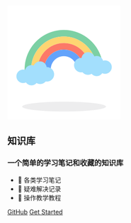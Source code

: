 ![logo](_media/logo_rainbow.svg)

## 知识库

### 一个简单的学习笔记和收藏的知识库

* 📖 各类学习笔记
* 📒 疑难解决记录
* 📓 操作教学教程

[GitHub](https://github.com/errmao/zzw)
[Get Started](README)
